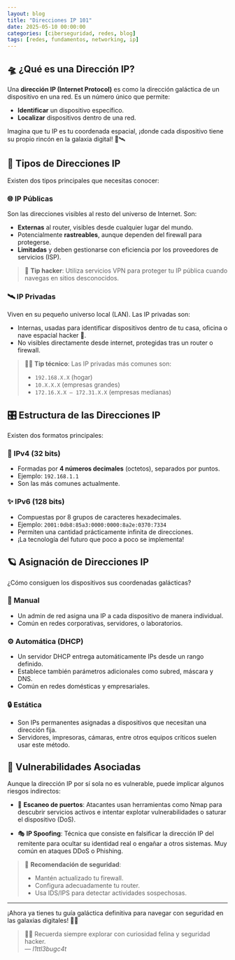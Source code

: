 ```yaml
---
layout: blog
title: "Direcciones IP 101"
date: 2025-05-10 00:00:00 
categories: [ciberseguridad, redes, blog]
tags: [redes, fundamentos, networking, ip]
---
```


## 🛸 ¿Qué es una Dirección IP?

Una **dirección IP (Internet Protocol)** es como la dirección galáctica de un dispositivo en una red. Es un número único que permite:

- **Identificar** un dispositivo específico.
- **Localizar** dispositivos dentro de una red.

Imagina que tu IP es tu coordenada espacial, ¡donde cada dispositivo tiene su propio rincón en la galaxia digital! 🌌🛰️

## 🚀 Tipos de Direcciones IP

Existen dos tipos principales que necesitas conocer:

### 🌐 IP Públicas

Son las direcciones visibles al resto del universo de Internet. Son:

- **Externas** al router, visibles desde cualquier lugar del mundo.
- Potencialmente **rastreables**, aunque dependen del firewall para protegerse.
- **Limitadas** y deben gestionarse con eficiencia por los proveedores de servicios (ISP).

> 🔮 **Tip hacker**: Utiliza servicios VPN para proteger tu IP pública cuando navegas en sitios desconocidos.

### 🛰️ IP Privadas

Viven en su pequeño universo local (LAN). Las IP privadas son:

- Internas, usadas para identificar dispositivos dentro de tu casa, oficina o nave espacial hacker 👾.
- No visibles directamente desde internet, protegidas tras un router o firewall.

> 🐱‍💻 **Tip técnico**: Las IP privadas más comunes son:
> - `192.168.X.X` (hogar)
> - `10.X.X.X` (empresas grandes)
> - `172.16.X.X – 172.31.X.X` (empresas medianas)

## 🎛️ Estructura de las Direcciones IP

Existen dos formatos principales:

### 🌌 IPv4 (32 bits)

- Formadas por **4 números decimales** (octetos), separados por puntos.
- Ejemplo: `192.168.1.1`
- Son las más comunes actualmente.

### ✨ IPv6 (128 bits)

- Compuestas por 8 grupos de caracteres hexadecimales.
- Ejemplo: `2001:0db8:85a3:0000:0000:8a2e:0370:7334`
- Permiten una cantidad prácticamente infinita de direcciones.
- ¡La tecnología del futuro que poco a poco se implementa!

## 🪐 Asignación de Direcciones IP

¿Cómo consiguen los dispositivos sus coordenadas galácticas?

### 📌 Manual

- Un admin de red asigna una IP a cada dispositivo de manera individual.
- Común en redes corporativas, servidores, o laboratorios.

### ⚙️ Automática (DHCP)

- Un servidor DHCP entrega automáticamente IPs desde un rango definido.
- Establece también parámetros adicionales como subred, máscara y DNS.
- Común en redes domésticas y empresariales.

### 🔒 Estática

- Son IPs permanentes asignadas a dispositivos que necesitan una dirección fija.
- Servidores, impresoras, cámaras, entre otros equipos críticos suelen usar este método.

## 🚨 Vulnerabilidades Asociadas

Aunque la dirección IP por sí sola no es vulnerable, puede implicar algunos riesgos indirectos:

- 🔎 **Escaneo de puertos**: Atacantes usan herramientas como Nmap para descubrir servicios activos e intentar explotar vulnerabilidades o saturar el dispositivo (DoS).

- 🎭 **IP Spoofing**: Técnica que consiste en falsificar la dirección IP del remitente para ocultar su identidad real o engañar a otros sistemas. Muy común en ataques DDoS o Phishing.

> 🔐 **Recomendación de seguridad**:
> - Mantén actualizado tu firewall.
> - Configura adecuadamente tu router.
> - Usa IDS/IPS para detectar actividades sospechosas.

---

¡Ahora ya tienes tu guía galáctica definitiva para navegar con seguridad en las galaxias digitales! 🚀✨

> 💜🐱 Recuerda siempre explorar con curiosidad felina y seguridad hacker.  
> — *l1ttl3bugc4t*
